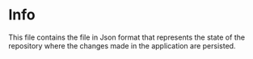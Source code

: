 # Info
This file contains the file in Json format that represents the state of the repository where the changes made in the application are persisted.